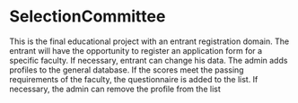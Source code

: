 # SelectionCommittee
This is the final educational project with an entrant registration domain.
The entrant will have the opportunity to register an application form for a specific faculty. If necessary, entrant can change his data.
The admin adds profiles to the general database.
If the scores meet the passing requirements of the faculty, the questionnaire is added to the list. If necessary, the admin can remove the profile from the list
